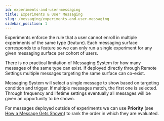 ```yaml
---
id: experiments-and-user-messaging
title: Experiments & User Messaging
slug: /messaging/experiments-and-user-messaging
sidebar_position: 1
---
```


Experiments enforce the rule that a user cannot enroll in multiple experiments of the same type (feature). Each messaging surface corresponds to a feature so we can only run a single experiment for any given messaging surface per cohort of users.

There is no practical limitation of Messaging System for how many messages of the same type can exist. If deployed directly through Remote Settings multiple messages targeting the same surface can co-exist.

Messaging System will select a single message to show based on targeting condition and trigger. If multiple messages match, the first one is selected. Through frequency and lifetime settings eventually all messages will be given an opportunity to be shown.

For messages deployed outside of experiments we can use **Priority** (see [How a Message Gets Shown](/messaging/how-a-message-gets-shown)) to rank the order in which they are evaluated.
